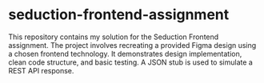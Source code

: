 # seduction-frontend-assignment
This repository contains my solution for the Seduction Frontend assignment. The project involves recreating a provided Figma design using a chosen frontend technology. It demonstrates design implementation, clean code structure, and basic testing. A JSON stub is used to simulate a REST API response.
